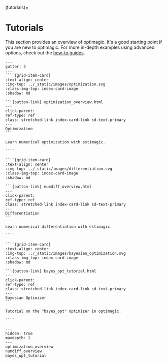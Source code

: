 (tutorials)=

# Tutorials

This section provides an overview of optimagic. It's a good starting point if you are
new to optimagic. For more in-depth examples using advanced options, check out the
[how-to guides](how-to).

`````{grid} 1 2 2 3
---
gutter: 3
---
````{grid-item-card}
:text-align: center
:img-top: ../_static/images/optimization.svg
:class-img-top: index-card-image
:shadow: md

```{button-link} optimization_overview.html
---
click-parent:
ref-type: ref
class: stretched-link index-card-link sd-text-primary
---
Optimization
```

Learn numerical optimization with estimagic.

````

````{grid-item-card}
:text-align: center
:img-top: ../_static/images/differentiation.svg
:class-img-top: index-card-image
:shadow: md

```{button-link} numdiff_overview.html
---
click-parent:
ref-type: ref
class: stretched-link index-card-link sd-text-primary
---
Differentiation
```

Learn numerical differentiation with estimagic.

````

````{grid-item-card}
:text-align: center
:img-top: ../_static/images/bayesian_optimization.svg
:class-img-top: index-card-image
:shadow: md

```{button-link} bayes_opt_tutorial.html
---
click-parent:
ref-type: ref
class: stretched-link index-card-link sd-text-primary
---
Bayesian Optimizer
```

Tutorial on the "bayes_opt" optimizer in optimagic.

````

`````

```{toctree}
---
hidden: true
maxdepth: 1
---
optimization_overview
numdiff_overview
bayes_opt_tutorial
```
